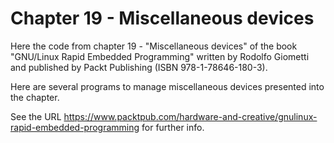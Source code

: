 Chapter 19 - Miscellaneous devices
==================================

Here the code from chapter 19 - "Miscellaneous devices" of the book
"GNU/Linux Rapid Embedded Programming" written by Rodolfo Giometti
and published by Packt Publishing (ISBN 978-1-78646-180-3).

Here are several programs to manage miscellaneous devices presented into
the chapter.

See the URL
https://www.packtpub.com/hardware-and-creative/gnulinux-rapid-embedded-programming
for further info.
